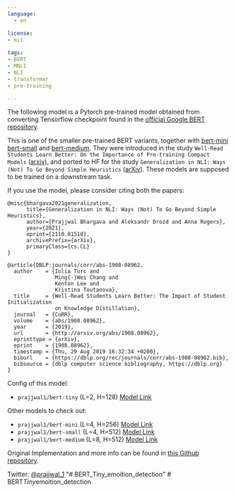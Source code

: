```yaml
---
language: 
  - en

license:
- mit  
  
tags:
- BERT
- MNLI
- NLI
- transformer
- pre-training

---
```


The following model is a Pytorch pre-trained model obtained from converting Tensorflow checkpoint found in the [official Google BERT repository](https://github.com/google-research/bert). 

This is one of the smaller pre-trained BERT variants, together with [bert-mini](https://huggingface.co/prajjwal1/bert-mini) [bert-small](https://huggingface.co/prajjwal1/bert-small) and [bert-medium](https://huggingface.co/prajjwal1/bert-medium). They were introduced in the study `Well-Read Students Learn Better: On the Importance of Pre-training Compact Models` ([arxiv](https://arxiv.org/abs/1908.08962)), and ported to HF for the study `Generalization in NLI: Ways (Not) To Go Beyond Simple Heuristics` ([arXiv](https://arxiv.org/abs/2110.01518)). These models are supposed to be trained on a downstream task.

If you use the model, please consider citing both the papers:
```
@misc{bhargava2021generalization,
      title={Generalization in NLI: Ways (Not) To Go Beyond Simple Heuristics}, 
      author={Prajjwal Bhargava and Aleksandr Drozd and Anna Rogers},
      year={2021},
      eprint={2110.01518},
      archivePrefix={arXiv},
      primaryClass={cs.CL}
}

@article{DBLP:journals/corr/abs-1908-08962,
  author    = {Iulia Turc and
               Ming{-}Wei Chang and
               Kenton Lee and
               Kristina Toutanova},
  title     = {Well-Read Students Learn Better: The Impact of Student Initialization
               on Knowledge Distillation},
  journal   = {CoRR},
  volume    = {abs/1908.08962},
  year      = {2019},
  url       = {http://arxiv.org/abs/1908.08962},
  eprinttype = {arXiv},
  eprint    = {1908.08962},
  timestamp = {Thu, 29 Aug 2019 16:32:34 +0200},
  biburl    = {https://dblp.org/rec/journals/corr/abs-1908-08962.bib},
  bibsource = {dblp computer science bibliography, https://dblp.org}
}

```
Config of this model:
- `prajjwal1/bert-tiny` (L=2, H=128) [Model Link](https://huggingface.co/prajjwal1/bert-tiny)


Other models to check out:
- `prajjwal1/bert-mini` (L=4, H=256) [Model Link](https://huggingface.co/prajjwal1/bert-mini)
- `prajjwal1/bert-small` (L=4, H=512) [Model Link](https://huggingface.co/prajjwal1/bert-small)
- `prajjwal1/bert-medium` (L=8, H=512) [Model Link](https://huggingface.co/prajjwal1/bert-medium)

Original Implementation and more info can be found in [this Github repository](https://github.com/prajjwal1/generalize_lm_nli).

Twitter: [@prajjwal_1](https://twitter.com/prajjwal_1)
"# BERT_Tiny_emoition_detection" 
#   B E R T _ T i n y _ e m o i t i o n _ d e t e c t i o n  
 